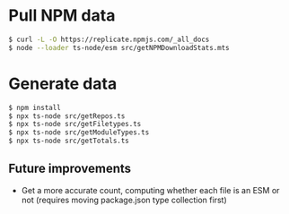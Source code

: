 # Pull NPM data

```sh
$ curl -L -O https://replicate.npmjs.com/_all_docs
$ node --loader ts-node/esm src/getNPMDownloadStats.mts
```

# Generate data

```sh
$ npm install
$ npx ts-node src/getRepos.ts
$ npx ts-node src/getFiletypes.ts
$ npx ts-node src/getModuleTypes.ts
$ npx ts-node src/getTotals.ts
```

## Future improvements

- Get a more accurate count, computing whether each file is an ESM or not (requires moving package.json type collection first)
